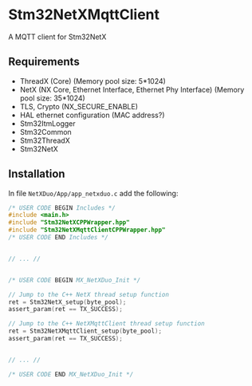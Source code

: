 # Stm32NetXMqttClient

A MQTT client for Stm32NetX



## Requirements

* ThreadX (Core) (Memory pool size: 5*1024)
* NetX (NX Core, Ethernet Interface, Ethernet Phy Interface) (Memory pool size: 35*1024)
* TLS, Crypto (NX_SECURE_ENABLE)
* HAL ethernet configuration (MAC address?)
* Stm32ItmLogger
* Stm32Common
* Stm32ThreadX
* Stm32NetX



## Installation

In file `NetXDuo/App/app_netxduo.c` add the following:

```c
/* USER CODE BEGIN Includes */
#include <main.h>
#include "Stm32NetXCPPWrapper.hpp"
#include "Stm32NetXMqttClientCPPWrapper.hpp"
/* USER CODE END Includes */


// ... //


/* USER CODE BEGIN MX_NetXDuo_Init */

// Jump to the C++ NetX thread setup function
ret = Stm32NetX_setup(byte_pool);
assert_param(ret == TX_SUCCESS);

// Jump to the C++ NetXMqttClient thread setup function
ret = Stm32NetXMqttClient_setup(byte_pool);
assert_param(ret == TX_SUCCESS);


// ... //

/* USER CODE END MX_NetXDuo_Init */
```

